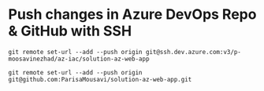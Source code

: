 # Push changes in Azure DevOps Repo & GitHub with SSH
```
git remote set-url --add --push origin git@ssh.dev.azure.com:v3/p-moosavinezhad/az-iac/solution-az-web-app

git remote set-url --add --push origin git@github.com:ParisaMousavi/solution-az-web-app.git
```